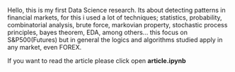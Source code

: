 Hello, this is my first Data Science research. Its about detecting patterns in financial markets, for this i used a lot of techniques; statistics, probability, combinatorial analysis, brute force, markovian property, stochastic process principles, bayes theorem, EDA, among others... this focus on S&P500(Futures) but in general the logics and algorithms studied apply in any market, even FOREX.


If you want to read the article please click open **article.ipynb**
